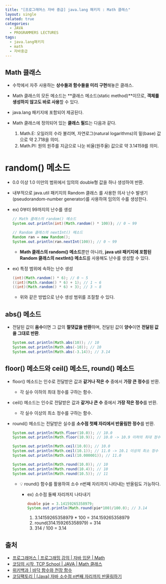 ```yaml
---
title: "[프로그래머스 자바 중급] java.lang 패키지 : Math 클래스"
layout: single
related: true
categories:
  - JAVA
  - PROGRAMMERS LECTURES
tags:
  - java.lang패키지
  - math
  - 자바중급
---
```


## Math 클래스
- 수학에서 자주 사용하는 **상수들과 함수들을 미리 구현**해놓은 클래스.
- Math 클래스의 모든 메소드는 **클래스 메소드(static method)**이므로, **객체를 생성하지 않고도 바로 사용**할 수 있다.
- java.lang 패키지에 포함되어 제공된다.

- Math 클래스에 정의되어 있는 **클래스 필드**는 다음과 같다.
  1. Math.E: 오일러의 수라 불리며, 자연로그(natural logarithms)의 밑(base) 값으로 약 2.718을 의미.
  2. Math.PI: 원의 원주를 지금으로 나눈 비율(원주율) 값으로 약 3.14159를 의미.
  
# random() 메소드
- 0.0 이상 1.0 미만의 범위에서 임의의 double형 값을 하나 생성하여 반환.
- 내부적으로 java.util 패키지의 Random 클래스
를 사용한 의사 난수 발생기(pseudorandom-number generator)를 사용하여 임의의 수를 생성한다.

- ex) 0부터 99까지의 난수를 생성

  ```java
  // Math 클래스의 random() 메소드
  System.out.println(int)(Math.random() * 100)); // 0 ~ 99
  
  // Random 클래스의 nextInt() 메소드
  Random ran = new Random();
  System.out.println(ran.nextInt(100)); // 0 ~ 99
  ```
  - **Math 클래스의 random() 메소드**뿐만 아니라, **java util 패키지에 포함된 Random 클래스의 nextInt() 메소드**를 사용해도 난수를 생성할 수 있다.

- ex) 특정 범위에 속하는 난수 생성

  ```java
  (int)(Math.random() * 6); // 0 ~ 5
  ((int)(Math.random() * 6) + 1); // 1 ~ 6
  ((int)(Math.random() * 6) + 3); // 3 ~ 8
  ```
  - 위와 같은 방법으로 난수 생성 범위를 조절할 수 있다.
  
## abs() 메소드
- 전달된 값이 **음수**이면 그 값의 **절댓값을 반환**하며, 전달된 값이 **양수**이면 **전달된 값을 그대로 반환**.

  ```java
  System.out.println(Math.abs(10)); // 10
  System.out.println(Math.abs(-10)); // 10
  System.out.println(Math.abs(-3.14)); // 3.14
  ```
  
## floor() 메소드와 ceil() 메소드, round() 메소드
- floor() 메소드는 인수로 전달받은 값과 **같거나 작은 수** 중에서 **가장 큰 정수**를 반환.
  - 각 실수 이하의 최대 정수를 구하는 함수.
- ceil() 메소드는 인수로 전달받은 값과 **같거나 큰 수** 중에서 **가장 작은 정수**를 반환.
  - 각 실수 이상의 최소 정수를 구하는 함수.
- round() 메소드는 전달받은 실수를 **소수점 첫째 자리에서 반올림한 정수**를 반환.

  ```java
  System.out.println(Math.floor(10.0)); // 10.0
  System.out.println(Math.floor(10.9)); // 10.0 -> 10.9 이하의 최대 정수
  
  System.out.println(Math.ceil(10.0)); // 10.0
  System.out.println(Math.ceil(10.1)); // 11.0 -> 10.1 이상의 최소 정수
  System.out.println(Math.ceil(10.000001)); // 11.0
  
  System.out.println(Math.round(10.0)); // 10
  System.out.println(Math.round(10.4)); // 10
  System.out.println(Math.round(10.5)); // 11
  ```
  
  - 💡 round() 함수를 활용하여 소수 n번째 자리까지 나타내는 반올림도 가능하다.
    - ex) 소수점 둘째 자리까지 나타내기
    
      ```java
      double pie = 3.14159265358979;
      System.out.println(Math.round(pie*100)/100.0); // 3.14
      ```
      1. 3.14159265358979 * 100 = 314.159265358979
      2. round(314.159265358979) = 314
      3. 314 / 100 = 3.14



  
## 출처
- [프로그래머스 \| 프로그래밍 강의 \| 자바 입문 \| Math](https://programmers.co.kr/learn/courses/9/lessons/261)
- [코딩의 시작, TCP School \| JAVA \| Math 클래스](https://www.tcpschool.com/java/java_api_math)
- [위키백과 \| 바닥 함수와 천장 함수](https://ko.wikipedia.org/wiki/바닥_함수와_천장_함수)
- [코딩팩토리 \| [Java] 자바 소수점 n번째 자리까지 반올림하기](https://coding-factory.tistory.com/250)
